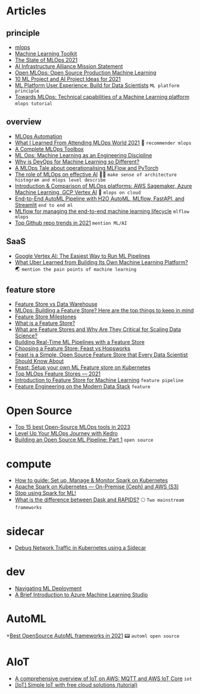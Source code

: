 # Articles

## principle
+ [mlops](https://ml-ops.org/)
+ [Machine Learning Toolkit](https://datarevenue.com/machine-learning-software-tools)
+ [The State of MLOps 2021](https://medium.com/mlearning-ai/mlops-state-2021-bd69165e2e71)
+ [AI Infrastructure Alliance Mission Statement](https://ai-infrastructure.org/mission-statement/)
+ [Open MLOps: Open Source Production Machine Learning](https://towardsdatascience.com/open-mlops-open-source-production-machine-learning-f4080f02e9f0)
+ [10 ML Project and AI Project Ideas for 2021](https://jelvix.medium.com/10-ml-project-and-ai-project-ideas-for-2021-133bc59ae545)
+ [ML Platform User Experience: Build for Data Scientists](https://medium.com/@arpeetkale/ml-platform-user-experience-research-to-production-4f68c7b97be4) `ML platform principle`
+ [Towards MLOps: Technical capabilities of a Machine Learning platform](https://medium.com/prosus-ai-tech-blog/towards-mlops-technical-capabilities-of-a-machine-learning-platform-61f504e3e281) `mlops tutorial`
## overview
+ [MLOps Automation](https://medium.com/@weiyunna91/mlops-automation-ci-cd-ct-for-machine-learning-ml-pipelines-5f7cc343e002)
+ [What I Learned From Attending MLOps World 2021](https://data-notes.co/what-i-learned-from-attending-mlops-world-2021-e4cffb6cdd0b) :tada: `recommender mlops`
+ [A Complete MLOps Toolbox](https://medium.com/rappibank/a-complete-mlops-toolbox-9c37f8ef5500)
+ [ML Ops: Machine Learning as an Engineering Discipline](https://towardsdatascience.com/ml-ops-machine-learning-as-an-engineering-discipline-b86ca4874a3f)
+ [Why is DevOps for Machine Learning so Different?](https://hackernoon.com/why-is-devops-for-machine-learning-so-different-384z32f1)
+ [A MLOps Tale about operationalising MLFlow and PyTorch](https://medium.com/mlops-community/engineering-lab-1-team-1-a-mlops-tale-about-operationalising-mlflow-and-pytorch-62193b55dc19)
+ [The role of MLOps on effective AI](https://medium.com/rappibank/the-role-of-mlops-on-effective-ai-dda75d638805)  :technologist: `make sense of architecture histogram and mlops level describe`
+ [Introduction & Comparison of MLOps platforms: AWS Sagemaker, Azure Machine Learning, GCP Vertex AI](https://medium.com/@vineetjaiswal/introduction-comparison-of-mlops-platforms-aws-sagemaker-azure-machine-learning-gcp-vertex-ai-9c1153399c8e) :sunflower: `mlops on cloud`
+ [End-to-End AutoML Pipeline with H2O AutoML, MLflow, FastAPI, and Streamlit](https://towardsdatascience.com/end-to-end-automl-train-and-serve-with-h2o-mlflow-fastapi-and-streamlit-5d36eedfe606) `end to end ml`
+ [MLflow for managing the end-to-end machine learning lifecycle](https://medium.com/techfitlab/mlflow-for-managing-the-end-to-end-machine-learning-lifecycle-9efff9094dda) `mlflow mlops`
+ [Top Github repo trends in 2021](https://rajko-rad.medium.com/top-github-repo-trends-in-2021-e4fa0c724e4) `mention ML/AI`
## SaaS
+ [Google Vertex AI: The Easiest Way to Run ML Pipelines](https://blog.doit-intl.com/google-vertex-ai-the-easiest-way-to-run-ml-pipelines-3a41c5ed153)
+ [What Uber Learned from Building Its Own Machine Learning Platform?](https://pub.towardsai.net/what-uber-learned-from-building-its-own-machine-learning-platform-e31bc27a592f) :earth_asia: `mention the pain points of machine learning`

## feature store
+ [Feature Store vs Data Warehouse](https://www.kdnuggets.com/2020/12/feature-store-vs-data-warehouse.html)
+ [MLOps: Building a Feature Store? Here are the top things to keep in mind](https://towardsdatascience.com/mlops-building-a-feature-store-here-are-the-top-things-to-keep-in-mind-d0f68d9794c6)
+ [Feature Store Milestones](https://medium.com/data-for-ai/feature-store-milestones-cca2bafe6e9c)
+ [What is a Feature Store?](https://www.tecton.ai/blog/what-is-a-feature-store/)
+ [What are Feature Stores and Why Are They Critical for Scaling Data Science?](https://towardsdatascience.com/what-are-feature-stores-and-why-are-they-critical-for-scaling-data-science-3f9156f7ab4)
+ [Building Real-Time ML Pipelines with a Feature Store](https://medium.com/data-for-ai/building-real-time-ml-pipelines-with-a-feature-store-9f90091eeb4)
+ [Choosing a Feature Store: Feast vs Hopsworks](https://towardsdatascience.com/choosing-a-feature-store-feast-vs-hopsworks-143bc8bd84c)
+ [Feast is a Simple, Open Source Feature Store that Every Data Scientist Should Know About](https://medium.com/dataseries/feast-is-a-simple-open-source-feature-store-that-every-data-scientist-should-know-about-c79a2fe97481)
+ [Feast: Setup your own ML Feature store on Kubernetes](https://paravatha.medium.com/feast-setup-your-own-ml-feature-store-on-kubernetes-5b3193c2b62c)
+ [Top MLOps Feature Stores — 2021](https://techninjahere.medium.com/top-mlops-feature-store-2021-c71d3a9f820c)
+ [Introduction to Feature Store for Machine Learning](https://trojrobert.medium.com/introduction-to-feature-store-for-machine-learning-a787739d358a) `feature pipeline`
+ [Feature Engineering on the Modern Data Stack](https://medium.com/@jordan_volz/feature-engineering-on-the-modern-data-stack-86387a001b41) `feature`

# Open Source
+ [Top 15 best Open-Source MLOps tools in 2023](https://medium.com/datadriveninvestor/top-15-best-open-source-mlops-tools-in-2023-c46a0f104b2c)
+ [Level Up Your MLOps Journey with Kedro](https://towardsdatascience.com/level-up-your-mlops-journey-with-kedro-5f000e5d0aa0) 
+ [Building an Open Source ML Pipeline: Part 1](https://towardsdatascience.com/building-an-open-source-ml-pipeline-part-1-5b52d06351d1) `open source`
# compute
+ [How to guide: Set up, Manage & Monitor Spark on Kubernetes](https://towardsdatascience.com/how-to-guide-set-up-manage-monitor-spark-on-kubernetes-with-code-examples-c5364ad3aba2)
+ [Apache Spark on Kubernetes — On-Premise (Ceph) and AWS (S3)](https://medium.com/@prateek.dubey/apache-spark-on-kubernetes-on-premise-ceph-and-aws-s3-d02b79760cc4)
+ [Stop using Spark for ML!](https://towardsdatascience.com/stop-using-spark-for-ml-59496927ef93)
+ [What is the difference between Dask and RAPIDS?](https://medium.com/rapids-ai/what-is-the-difference-between-dask-and-rapids-6b2ebe6bbb71) :full_moon: `Two mainstream frameworks`
# sidecar
+ [Debug Network Traffic in Kubernetes using a Sidecar](https://medium.com/@rakhitharr/debug-network-traffic-in-kubernetes-using-a-sidecar-fd1671d8a35b)

# dev 
+ [Navigating ML Deployment](https://towardsdatascience.com/navigating-ml-deployment-34e35a18d514)
+ [A Brief Introduction to Azure Machine Learning Studio](https://towardsdatascience.com/a-brief-introduction-to-azure-machine-learning-studio-9bbf41800a60)


# AutoML
+[Best OpenSource AutoML frameworks in 2021](https://techninjahere.medium.com/best-opensource-automl-frameworks-4e40820e2d79) :pager: `automl open source`

# AIoT
+ [A comprehensive overview of IoT on AWS: MQTT and AWS IoT Core](https://faun.pub/a-comprehensive-overview-of-iot-on-aws-mqtt-and-aws-iot-core-d18751f58590) `iot`
+ [[IoT] Simple IoT with free cloud solutions (tutorial)](https://medium.com/gowombat/iot-simple-iot-with-free-cloud-solutions-tutorial-76ac5cf6e5a0)